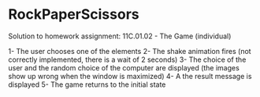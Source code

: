 # RockPaperScissors
Solution to homework assignment: 11C.01.02 - The Game (individual)

1- The user chooses one of the elements
2- The shake animation fires (not correctly implemented, there is a wait of 2 seconds)
3- The choice of the user and the random choice of the computer are displayed (the images show up wrong when the window is maximized)
4- A the result message is displayed
5- The game returns to the initial state

